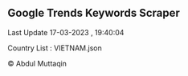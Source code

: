 

## Google Trends Keywords Scraper 
 
Last Update 17-03-2023 , 19:40:04

Country List :
VIETNAM.json



© Abdul Muttaqin 
